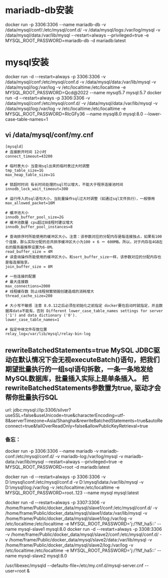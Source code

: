# mariadb-db安装
docker run -p 3306:3306 --name mariadb-db -v /data/mysql/conf/:/etc/mysql/conf.d/ -v /data/mysql/logs:/var/log/mysql -v /data/mysql/data:/var/lib/mysql --restart=always --privileged=true -e MYSQL_ROOT_PASSWORD=mariadb-db -d mariadb:latest

# mysql安装
docker run -d --restart=always -p 3306:3306 -v /data/mysql/conf:/etc/mysql/conf.d -v /data/mysql/data:/var/lib/mysql -v /data/mysql/log:/var/log -v /etc/localtime:/etc/localtime -e MYSQL_ROOT_PASSWORD=Qcd@2022 --name mysql5.7 mysql:5.7
docker run -d --restart=always -p 3306:3306 -v /data/mysql/conf:/etc/mysql/conf.d/ -v /data/mysql/data:/var/lib/mysql -v /data/mysql/log:/var/log -v /etc/localtime:/etc/localtime  -e MYSQL_ROOT_PASSWORD=RlcGFy36 --name mysql8.0 mysql:8.0 --lower-case-table-names=1

## vi /data/mysql/conf/my.cnf
```
[mysqld]
# 连接断开时间 12小时
connect_timeout=43200

# 临时表大小 当查询sql出来的临时表过大时调整
tmp_table_size=1G
max_heap_table_size=1G

# 锁超时时间 有长时间处理的sql可以增大，不能大于程序连接池时间
innodb_lock_wait_timeout=300

# 运行传入的sql语句大小，当批量操作sql过大时调整（如通过sql文件执行），一般够用
max_allowed_packet=16M

# 缓冲池大小
innodb_buffer_pool_size=2G
# 缓冲池数量 cpu超过8线程时建议增大
innodb_buffer_pool_instances=8

# 查询排序时所能使用的缓冲区大小。注意：该参数对应的分配内存是每连接独占，如果有100个连接，那么实际分配的总共排序缓冲区大小为100 × 6 ＝ 600MB。所以，对于内存在4GB左右的服务器推荐设置为6-8M。
read_buffer_size = 4M
# 读查询操作所能使用的缓冲区大小。和sort_buffer_size一样，该参数对应的分配内存也是每连接独享。
join_buffer_size = 8M

# 一些连接的配置
# 最大连接数
max_connections=2000
# 线程缓存数 防止线程频繁销毁创建造成的消耗增大
thread_cache_size=200

# 大小写不敏感 注意 8.0.12之后必须在初始化之前指定 docker要在启动时就指定，并且数据库data不能有，否则 Different lower_case_table_names settings for server ('1') and data dictionary ('0').
lower_case_table_names=1

# 指定中继文件存放位置
relay_log=/var/lib/mysql/relay-bin-log

```

## rewriteBatchedStatements=true MySQL JDBC驱动在默认情况下会无视executeBatch()语句，把我们期望批量执行的一组sql语句拆散，一条一条地发给MySQL数据库，批量插入实际上是单条插入。 把rewriteBatchedStatements参数置为true, 驱动才会帮你批量执行SQL
url: jdbc:mysql://ip:3306/silver?useSSL=false&useUnicode=true&characterEncoding=utf-8&serverTimezone=Asia/Shanghai&rewriteBatchedStatements=true&autoReconnect=true&failOverReadOnly=false&allowPublicKeyRetrieval=true

### 备忘：

docker run -p 3306:3306 --name mariadb -v mariadb-conf:/etc/mysql/conf.d/ -v mariadb-log:/var/log/mysql -v mariadb-data:/var/lib/mysql --restart=always --privileged=true -e MYSQL_ROOT_PASSWORD=root -d mariadb:latest

docker run -d --restart=always -p 3306:3306 -v D:\mysql\conf:/etc/mysql/conf.d -v D:\mysql\data:/var/lib/mysql -v D:\mysql\log:/var/log -v /etc/localtime:/etc/localtime  -e MYSQL_ROOT_PASSWORD=root..123 --name mysql mysql:latest


docker run -d --restart=always -p 3307:3306 -v /home/frame/Public/docker_data/mysql/slave1/conf:/etc/mysql/conf.d/ -v /home/frame/Public/docker_data/mysql/slave1/data:/var/lib/mysql -v /home/frame/Public/docker_data/mysql/slave1/log:/var/log -v /etc/localtime:/etc/localtime -e MYSQL_ROOT_PASSWORD='j:/?Nf_ha5::' --name mysql-slave1 mysql:8.0
docker run -d --restart=always -p 3308:3306 -v /home/frame/Public/docker_data/mysql/slave2/conf:/etc/mysql/conf.d/ -v /home/frame/Public/docker_data/mysql/slave2/data:/var/lib/mysql -v /home/frame/Public/docker_data/mysql/slave2/log:/var/log -v /etc/localtime:/etc/localtime -e MYSQL_ROOT_PASSWORD='j:/?Nf_ha5::' --name mysql-slave2 mysql:8.0


/usr/libexec/mysqld --defaults-file=/etc/my.cnf.d/mysql-server.cnf --user=root &
